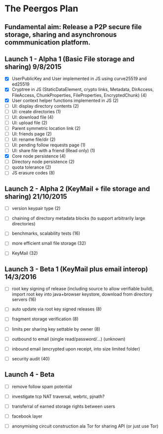 The Peergos Plan
================
Fundamental aim: Release a P2P secure file storage, sharing and asynchronous commmunication platform.
---------------------

Launch 1 - Alpha 1 (Basic File storage and sharing) 9/8/2015
-------------------------------------------------------------
- [X] UserPublicKey and User implemented in JS using curve25519 and ed25519
- [X] Cryptree in JS (StaticDataElement, crypto links, Metadata, DirAccess, FileAccess, ChunkProperties, FileProperties, EncryptedChunk) (4)
- [X] User context helper functions implemented in JS (2)
- [ ] UI: display directory contents (2)
- [ ] UI: create directories (1)
- [ ] UI: download file (4)
- [ ] UI: upload file (2)
- [ ] Parent symmetric location link (2)
- [ ] UI: friends page (2)
- [ ] UI: rename file/dir (2)
- [ ] UI: pending follow requests page (1)
- [ ] UI: share file with a friend (Read only) (1)
- [X] Core node persistence (4)
- [ ] Directory node persistence (2)
- [ ] quota tolerance (2)
- [ ] JS erasure codes (8)

Launch 2 - Alpha 2 (KeyMail + file storage and sharing) 21/10/2015
------------------------------------------------------------------
- [ ] version keypair type (2)
- [ ] chaining of directory metadata blocks (to support arbitrarily large directories)
- [ ] benchmarks, scalability tests (16)
- [ ] more efficient small file storage (32)
- [ ] KeyMail (32)


Launch 3 - Beta 1 (KeyMail plus email interop) 14/3/2016
--------------------------------------------------------
- [ ] root key signing of release (including source to allow verifiable build), import root key into java+browser keystore, download from directory servers (16)
- [ ] auto update via root key signed releases (8)
- [ ] fragment storage verification (8)
- [ ] limits per sharing key settable by owner (8)
- [ ] outbound to email (single read/password/...) (unknown)
- [ ] inbound email (encrypted upon receipt, into size limited folder)
- [ ] security audit (40)


Launch 4 - Beta
---------------
- [ ] remove follow spam potential
- [ ] investigate tcp NAT traversal, webrtc, pjnath?
- [ ] transferral of earned storage rights between users
- [ ] facebook layer


- [ ] anonymising circuit construction ala Tor for sharing API (or just use Tor)

